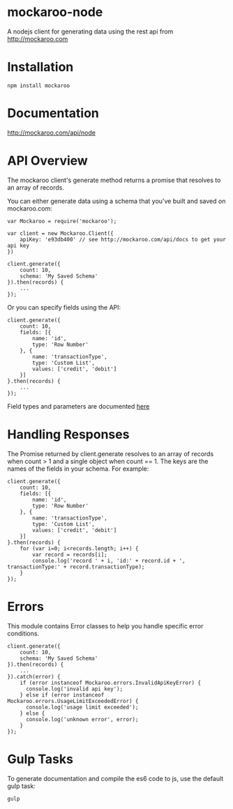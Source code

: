 # mockaroo-node

A nodejs client for generating data using the rest api from http://mockaroo.com

# Installation

    npm install mockaroo

# Documentation

http://mockaroo.com/api/node

# API Overview

The mockaroo client's generate method returns a promise that resolves to an array of records.

You can either generate data using a schema that you've built and saved on mockaroo.com:

    var Mockaroo = require('mockaroo');

    var client = new Mockaroo.Client({
        apiKey: 'e93db400' // see http://mockaroo.com/api/docs to get your api key
    })

    client.generate({
        count: 10,
        schema: 'My Saved Schema'
    }).then(records) {
        ...
    });

Or you can specify fields using the API:

    client.generate({
        count: 10,
        fields: [{
            name: 'id',
            type: 'Row Number'
        }, {
            name: 'transactionType',
            type: 'Custom List',
            values: ['credit', 'debit']
        }]
    }.then(records) {
        ...
    });

Field types and parameters are documented [here](http://mockaroo.com/api/docs)

# Handling Responses

The Promise returned by client.generate resolves to an array of records when count > 1 and a single object when count == 1.
The keys are the names of the fields in your schema.  For example:

    client.generate({
        count: 10,
        fields: [{
            name: 'id',
            type: 'Row Number'
        }, {
            name: 'transactionType',
            type: 'Custom List',
            values: ['credit', 'debit']
        }]
    }.then(records) {
        for (var i=0; i<records.length; i++) {
            var record = records[i];
            console.log('record ' + i, 'id:' + record.id + ', transactionType:' + record.transactionType);
        }
    });

# Errors

This module contains Error classes to help you handle specific error conditions.

    client.generate({
        count: 10,
        schema: 'My Saved Schema'
    }).then(records) {
        ...
    }).catch(error) {
        if (error instanceof Mockaroo.errors.InvalidApiKeyError) {
          console.log('invalid api key');
        } else if (error instanceof Mockaroo.errors.UsageLimitExceededError) {
          console.log('usage limit exceeded');
        } else {
          console.log('unknown error', error);
        }
    });

# Gulp Tasks

To generate documentation and compile the es6 code to js, use the default gulp task:

    gulp
